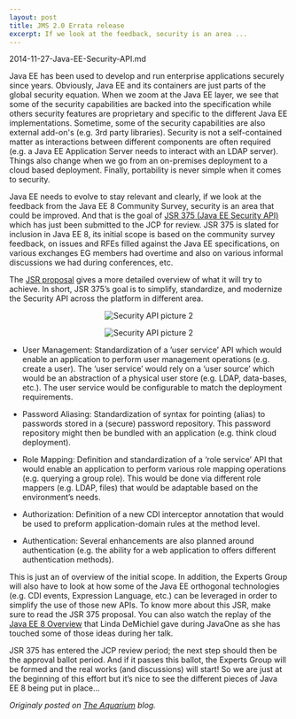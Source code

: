 ```yaml
---
layout: post
title: JMS 2.0 Errata release
excerpt: If we look at the feedback, security is an area ...
---
```


2014-11-27-Java-EE-Security-API.md


Java EE has been used to develop and run enterprise applications securely since years. Obviously, Java EE and its containers are just parts of the global security equation. When we zoom at the Java EE layer, we see that some of the security capabilities are backed into the specification while others security features are proprietary and specific to the different Java EE implementations.  Sometime, some of the security capabilities are also external add-on's (e.g. 3rd party libraries).  Security is not a self-contained matter as interactions between different components are often required (e.g. a Java EE Application Server needs to interact with an LDAP server).  Things also change when we go from an on-premises deployment to a cloud based deployment.  Finally, portability is never simple when it comes to security.

Java EE needs to evolve to stay relevant and clearly, if we look at the feedback from the Java EE 8 Community Survey, security is an area that could be improved.  And that is the goal of [JSR 375 (Java EE Security API)](https://jcp.org/en/jsr/detail?id=375) which has just been submitted to the JCP for review. JSR 375 is slated for inclusion in Java EE 8, its initial scope is based on the community survey feedback, on issues and RFEs filled against the Java EE specifications, on various exchanges EG members had overtime and also on various informal discussions we had during conferences, etc.

The [JSR proposal](https://jcp.org/en/jsr/detail?id=375) gives a more detailed overview of what it will try to achieve. In short, JSR 375’s goal is to simplify, standardize, and modernize the Security API across the platform in different area.

<p align="center">
<img alt="Security API picture 2" src="http://delabassee.com/images/blog/jsr375_1.jpg">
</p>

<p align="center">
<img alt="Security API picture 2" src="http://delabassee.com/images/blog/jsr375_2.jpg">
</p>


* User Management: Standardization of a ’user service’ API which would enable an application to perform user management operations (e.g. create a user). The ‘user service’ would rely on a ‘user source’ which would be an abstraction of a physical user store (e.g. LDAP, data-bases, etc.).  The user service would be configurable to match the deployment requirements.

* Password Aliasing: Standardization of syntax for pointing (alias) to passwords stored in a (secure) password repository. This password repository might then be bundled with an application (e.g. think cloud deployment).

* Role Mapping: Definition and standardization of a ‘role service’ API that would enable an application to perform various role mapping operations (e.g. querying a group role).  This would be done via different role mappers (e.g. LDAP, files) that would be adaptable based on the environment’s needs.

* Authorization: Definition of a new CDI interceptor annotation that would be used to preform application-domain rules at the method level.

* Authentication: Several enhancements are also planned around authentication (e.g. the ability for a web application to offers different authentication methods).

This is just an of overview of the initial scope. In addition, the Experts Group will also have to look at how some of the Java EE orthogonal technologies (e.g. CDI events, Expression Language, etc.) can be leveraged in order to simplify the use of those new APIs.  To know more about this JSR, make sure to read the JSR 375 proposal. You can also watch the replay of the [Java EE 8 Overview](https://blogs.oracle.com/theaquarium/entry/javaone_replay_java_ee_8) that Linda DeMichiel gave during JavaOne as she has touched some of those ideas during her talk.

JSR 375 has entered the JCP review period; the next step should then be the approval ballot period. And if it passes this ballot, the Experts Group will be formed and the real works (and discussions) will start! So we are just at the beginning of this effort but it’s nice to see the different pieces of Java EE 8 being put in place...

*Originaly posted on [The Aquarium](https://blogs.oracle.com/theaquarium/jsr-375%3A-java-ee-security-api) blog.*
